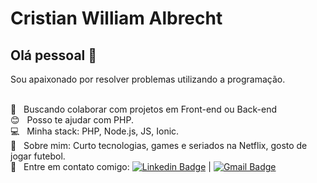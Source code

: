 # Cristian William Albrecht

## Olá pessoal 👋
Sou apaixonado por resolver problemas utilizando a programação.

 <br/> :purple_heart: &nbsp; Buscando colaborar com projetos em Front-end ou Back-end
 <br/> :blush: &nbsp; Posso te ajudar com PHP.
 <br/> :computer: &nbsp; Minha stack: PHP, Node.js, JS, Ionic.
 <br/> 💬  &nbsp; Sobre mim: Curto tecnologias, games e seriados na Netflix, gosto de jogar futebol.
 <br/> :email: &nbsp; Entre em contato comigo: [![Linkedin Badge](https://img.shields.io/badge/-CristianAlbrecht-blue?style=flat-square&logo=Linkedin&logoColor=white&link=https://www.linkedin.com/in/cristian-william-albrecht/)](https://www.linkedin.com/in/cristian-william-albrecht/) 
| 
[![Gmail Badge](https://img.shields.io/badge/-cristianwillian174@gmail.com-c14438?style=flat-square&logo=Gmail&logoColor=white&link=mailto:cristianwillian174@gmail.com)](mailto:cristianwillian174@gmail.com)
